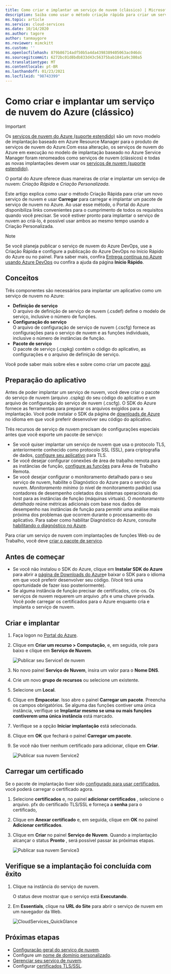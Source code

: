 ```yaml
---
title: Como criar e implantar um serviço de nuvem (clássico) | Microsoft Docs
description: Saiba como usar o método criação rápida para criar um serviço de nuvem e usar carregar para carregar e implantar um pacote de serviço de nuvem no Azure.
ms.topic: article
ms.service: cloud-services
ms.date: 10/14/2020
ms.author: tagore
author: tanmaygore
ms.reviewer: mimckitt
ms.custom: ''
ms.openlocfilehash: 879b86714adf50b5a4da4398389405063ac046dc
ms.sourcegitcommit: 6272bc01d8bdb833d43c56375bab1841a9c380a5
ms.translationtype: MT
ms.contentlocale: pt-BR
ms.lasthandoff: 01/23/2021
ms.locfileid: "98743399"
---
```

# <a name="how-to-create-and-deploy-an-azure-cloud-service-classic"></a>Como criar e implantar um serviço de nuvem do Azure (clássico)

> [!IMPORTANT]
> Os [serviços de nuvem do Azure (suporte estendido)](../cloud-services-extended-support/overview.md) são um novo modelo de implantação baseado em Azure Resource Manager para o produto de serviços de nuvem do Azure.Com essa alteração, os serviços de nuvem do Azure em execução no modelo de implantação baseado no Azure Service Manager foram renomeados como serviços de nuvem (clássicos) e todas as novas implantações devem usar os [serviços de nuvem (suporte estendido)](../cloud-services-extended-support/overview.md).

O portal do Azure oferece duas maneiras de criar e implantar um serviço de nuvem: *Criação Rápida* e *Criação Personalizada*.

Este artigo explica como usar o método Criação Rápida para criar um novo serviço de nuvem e usar **Carregar** para carregar e implantar um pacote de serviço de nuvem no Azure. Ao usar esse método, o Portal do Azure disponibiliza links convenientes para o cumprimento de todos os requisitos quando você precisar. Se você estiver pronto para implantar o serviço de nuvem ao criá-lo, é possível usar ambos ao mesmo tempo usando a Criação Personalizada.

> [!NOTE]
> Se você planeja publicar o serviço de nuvem do Azure DevOps, use a Criação Rápida e configure a publicação do Azure DevOps no Início Rápido do Azure ou no painel. Para saber mais, confira [Entrega contínua no Azure usando Azure DevOps][TFSTutorialForCloudService] ou confira a ajuda da página **Início Rápido**.
>
>

## <a name="concepts"></a>Conceitos
Três componentes são necessários para implantar um aplicativo como um serviço de nuvem no Azure:

* **Definição de serviço**  
   O arquivo de definição de serviço de nuvem (.csdef) define o modelo de serviço, inclusive o número de funções.
* **Configuração do serviço**  
   O arquivo de configuração de serviço de nuvem (.cscfg) fornece as configurações para o serviço de nuvem e as funções individuais, inclusive o número de instâncias de função.
* **Pacote de serviço**  
   O pacote de serviço (.cspkg) contém o código do aplicativo, as configurações e o arquivo de definição de serviço.

Você pode saber mais sobre eles e sobre como criar um pacote [aqui](cloud-services-model-and-package.md).

## <a name="prepare-your-app"></a>Preparação do aplicativo
Antes de poder implantar um serviço de nuvem, você deve criar o pacote do serviço de nuvem (arquivo .cspkg) do seu código do aplicativo e um arquivo de configuração do serviço de nuvem (.cscfg). O SDK do Azure fornece as ferramentas para preparar os arquivos exigidos para a implantação. Você pode instalar o SDK da página de [downloads de Azure](https://azure.microsoft.com/downloads/) no idioma em que você preferir desenvolver seu código do aplicativo.

Três recursos de serviço de nuvem precisam de configurações especiais antes que você exporte um pacote de serviço:

* Se você quiser implantar um serviço de nuvem que usa o protocolo TLS, anteriormente conhecido como protocolo SSL (SSL), para criptografia de dados, [configure seu aplicativo](cloud-services-configure-ssl-certificate-portal.md#modify) para TLS.
* Se você desejar configurar conexões de área de trabalho remota para as instâncias de função, [configure as funções](cloud-services-role-enable-remote-desktop-new-portal.md) para Área de Trabalho Remota.
* Se você desejar configurar o monitoramento detalhado para o seu serviço de nuvem, habilite o Diagnóstico do Azure para o serviço de nuvem. *Monitoramento mínimo* (o nível de monitoramento padrão) usa contadores de desempenho coletados dos sistemas operacionais do host para as instâncias de função (máquinas virtuais). O *monitoramento detalhado* reúne métricas adicionais com base nos dados de desempenho nas instâncias de função para permitir uma análise mais próxima dos problemas que ocorrem durante o processamento do aplicativo. Para saber como habilitar Diagnóstico do Azure, consulte [habilitando o diagnóstico no Azure](cloud-services-dotnet-diagnostics.md).

Para criar um serviço de nuvem com implantações de funções Web ou de Trabalho, você deve [criar o pacote de serviço](cloud-services-model-and-package.md#servicepackagecspkg).

## <a name="before-you-begin"></a>Antes de começar
* Se você não instalou o SDK do Azure, clique em **Instalar SDK do Azure** para abrir a [página de Downloads do Azure](https://azure.microsoft.com/downloads/)e baixar o SDK para o idioma em que você preferir desenvolver seu código. (Você terá uma oportunidade de fazer isso posteriormente).
* Se alguma instância de função precisar de certificados, crie-os. Os serviços de nuvem requerem um arquivo .pfx e uma chave privada. Você pode carregar os certificados para o Azure enquanto cria e implanta o serviço de nuvem.

## <a name="create-and-deploy"></a>Criar e implantar
1. Faça logon no [Portal do Azure](https://portal.azure.com/).
2. Clique em **Criar um recurso > Computação**, e, em seguida, role para baixo e clique em **Serviço de Nuvem**.

    ![Publicar seu Service1 de nuvem](media/cloud-services-how-to-create-deploy-portal/create-cloud-service.png)

3. No novo painel **Serviço de Nuvem**, insira um valor para o **Nome DNS**.
4. Crie um novo **grupo de recursos** ou selecione um existente.
5. Selecione um **Local**.
6. Clique em **Empacotar**. Isso abre o painel **Carregar um pacote**. Preencha os campos obrigatórios. Se alguma das funções contiver uma única instância, verifique se **Implantar mesmo se uma ou mais funções contiverem uma única instância** está marcado.
7. Verifique se a opção **Iniciar implantação** está selecionada.
8. Clique em **OK** que fechará o painel **Carregar um pacote**.
9. Se você não tiver nenhum certificado para adicionar, clique em **Criar**.

    ![Publicar sua nuvem Service2](media/cloud-services-how-to-create-deploy-portal/select-package.png)

## <a name="upload-a-certificate"></a>Carregar um certificado
Se o pacote de implantação tiver sido [configurado para usar certificados](cloud-services-configure-ssl-certificate-portal.md#modify), você poderá carregar o certificado agora.

1. Selecione **certificados** e, no painel **adicionar certificados** , selecione o arquivo. pfx do certificado TLS/SSL e forneça a **senha** para o certificado,
2. Clique em **Anexar certificado** e, em seguida, clique em **OK** no painel **Adicionar certificados**.
3. Clique em **Criar** no painel **Serviço de Nuvem**. Quando a implantação alcançar o status **Pronto** , será possível passar às próximas etapas.

    ![Publicar sua nuvem Service3](media/cloud-services-how-to-create-deploy-portal/attach-cert.png)

## <a name="verify-your-deployment-completed-successfully"></a>Verifique se a implantação foi concluída com êxito
1. Clique na instância do serviço de nuvem.

    O status deve mostrar que o serviço está **Executando**.
2. Em **Essentials**, clique na **URL do Site** para abrir o serviço de nuvem em um navegador da Web.

    ![CloudServices_QuickGlance](./media/cloud-services-how-to-create-deploy-portal/running.png)

[TFSTutorialForCloudService]: ./cloud-services-choose-me.md

## <a name="next-steps"></a>Próximas etapas
* [Configuração geral do serviço de nuvem](cloud-services-how-to-configure-portal.md).
* Configure um [nome de domínio personalizado](cloud-services-custom-domain-name-portal.md).
* [Gerenciar seu serviço de nuvem](cloud-services-how-to-manage-portal.md).
* Configurar [certificados TLS/SSL](cloud-services-configure-ssl-certificate-portal.md).